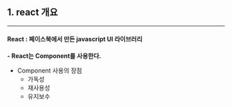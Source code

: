 ## 1. react 개요

****

#### React : 페이스북에서 만든 javascript UI 라이브러리

**- React는 Component를 사용한다.**

* Component 사용의 장점
  * 가독성
  * 재사용성
  * 유지보수

